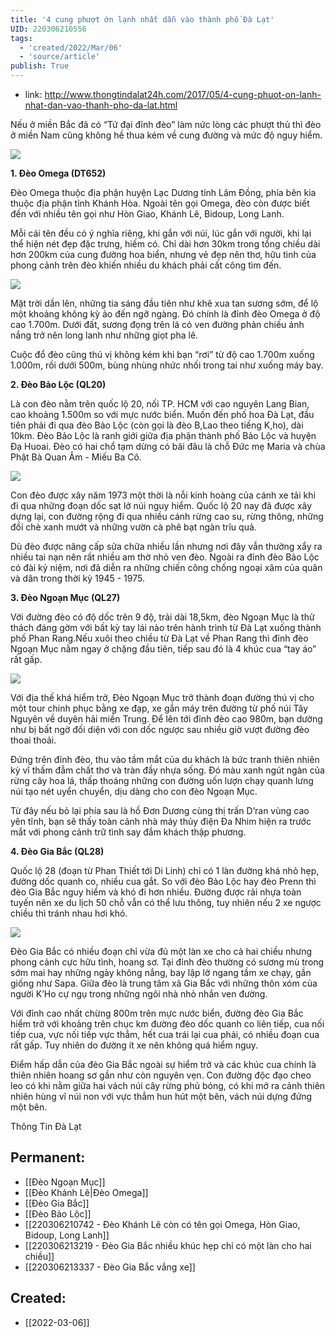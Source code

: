 ```yaml
---
title: '4 cung phượt ớn lạnh nhất dẫn vào thành phố Đà Lạt'
UID: 220306210556
tags:
  - 'created/2022/Mar/06'
  - 'source/article'
publish: True
---
```

- link: http://www.thongtindalat24h.com/2017/05/4-cung-phuot-on-lanh-nhat-dan-vao-thanh-pho-da-lat.html

Nếu ở miền Bắc đã có “Tứ đại đỉnh đèo” làm nức lòng các phượt thủ thì đèo ở miền Nam cũng không hề thua kém về cung đường và mức độ nguy hiểm.

[![](https://3.bp.blogspot.com/-6J2i5DqvuXQ/WS4Zc_noGaI/AAAAAAAAF2M/5XDZsDlM5s07f-2dcLtbNoJaS3DDWufuQCLcB/s640/4-con-deo-huyen-thoai-cua-dan-phuot-Viet-Nam_2.jpg)](https://3.bp.blogspot.com/-6J2i5DqvuXQ/WS4Zc_noGaI/AAAAAAAAF2M/5XDZsDlM5s07f-2dcLtbNoJaS3DDWufuQCLcB/s1600/4-con-deo-huyen-thoai-cua-dan-phuot-Viet-Nam_2.jpg)

**1\. Đèo Omega (DT652)**

Đèo Omega thuộc địa phận huyện Lạc Dương tỉnh Lâm Đồng, phía bên kia thuộc địa phận tỉnh Khánh Hòa. Ngoài tên gọi Omega, đèo còn được biết đến với nhiều tên gọi như Hòn Giao, Khánh Lê, Bidoup, Long Lanh.

Mỗi cái tên đều có ý nghĩa riêng, khi gắn với núi, lúc gắn với người, khi lại thể hiện nét đẹp đặc trưng, hiếm có. Chỉ dài hơn 30km trong tổng chiều dài hơn 200km của cung đường hoa biển, nhưng vẻ đẹp nên thơ, hữu tình của phong cảnh trên đèo khiến nhiều du khách phải cất công tìm đến.

[![](https://1.bp.blogspot.com/-cYkPwUGy-r4/WS4X94z-2vI/AAAAAAAAF14/n8WO6Ox3mUstyJB12HsBSQ-8qwuauz2XQCLcB/s640/maxresdefault.jpg)](https://1.bp.blogspot.com/-cYkPwUGy-r4/WS4X94z-2vI/AAAAAAAAF14/n8WO6Ox3mUstyJB12HsBSQ-8qwuauz2XQCLcB/s1600/maxresdefault.jpg)

Mặt trời dần lên, những tia sáng đầu tiên như khẽ xua tan sương sớm, để lộ một khoảng không kỳ ảo đến ngỡ ngàng. Đó chính là đỉnh đèo Omega ở độ cao 1.700m. Dưới đất, sương đọng trên lá cỏ ven đường phản chiếu ánh nắng trở nên long lanh như những giọt pha lê.

Cuộc đổ đèo cũng thú vị không kém khi bạn “rơi” từ độ cao 1.700m xuống 1.000m, rồi dưới 500m, bùng nhùng nhức nhối trong tai như xuống máy bay.

**2\. Đèo Bảo Lộc (QL20)**

Là con đèo nằm trên quốc lộ 20, nối TP. HCM với cao nguyên Lang Bian, cao khoảng 1.500m so với mực nước biển. Muốn đến phố hoa Đà Lạt, đầu tiên phải đi qua đèo Bảo Lộc (còn gọi là đèo B,Lao theo tiếng K,ho), dài 10km. Đèo Bảo Lộc là ranh giới giữa địa phận thành phố Bảo Lộc và huyện Đạ Huoai. Đèo có hai chổ tạm dừng có bãi đâu là chỗ Đức mẹ Maria và chùa Phật Bà Quan Âm - Miếu Ba Cô.

[![](https://1.bp.blogspot.com/-VkkzBDY7whE/WS4YXTMRWgI/AAAAAAAAF18/RMWfI6ScnZMfbt0JB1YwR_p52MeMzLs-ACLcB/s640/bao-loc-cung-deo-mang-nhieu-cam-xuc.jpg)](https://1.bp.blogspot.com/-VkkzBDY7whE/WS4YXTMRWgI/AAAAAAAAF18/RMWfI6ScnZMfbt0JB1YwR_p52MeMzLs-ACLcB/s1600/bao-loc-cung-deo-mang-nhieu-cam-xuc.jpg)

Con đèo được xây năm 1973 một thời là nỗi kinh hoàng của cánh xe tải khi đi qua những đoạn dốc sạt lở núi nguy hiểm. Quốc lộ 20 nay đã được xây dựng lại, con đường rộng đi qua nhiều cánh rừng cao su, rừng thông, những đồi chè xanh mướt và những vườn cà phê bạt ngàn trĩu quả.

Dù đèo được nâng cấp sửa chữa nhiều lần nhưng nơi đây vẫn thường xẩy ra nhiều tai nạn nên rất nhiều am thờ nhỏ ven đèo. Ngoài ra đỉnh đèo Bảo Lộc có đài kỷ niệm, nơi đã diễn ra những chiến công chống ngoại xâm của quân và dân trong thời kỳ 1945 - 1975.

**3\. Đèo Ngoạn Mục (QL27)**

Với đường đèo có độ dốc trên 9 độ, trải dài 18,5km, đèo Ngoạn Mục là thử thách đáng gờm với bất kỳ tay lái nào trên hành trình từ Đà Lạt xuống thành phố Phan Rang.Nếu xuôi theo chiều từ Đà Lạt về Phan Rang thì đỉnh đèo Ngoạn Mục nằm ngay ở chặng đầu tiên, tiếp sau đó là 4 khúc cua “tay áo” rất gấp.

[![](https://4.bp.blogspot.com/-1-V4aJSfjdg/WS4YliU26_I/AAAAAAAAF2A/wwPMSYie514w4g4ZaNnZsluTgFLTP-zSQCLcB/s640/deo-ngoan-muc.jpg)](https://4.bp.blogspot.com/-1-V4aJSfjdg/WS4YliU26_I/AAAAAAAAF2A/wwPMSYie514w4g4ZaNnZsluTgFLTP-zSQCLcB/s1600/deo-ngoan-muc.jpg)

Với địa thế khá hiểm trở, Đèo Ngoạn Mục trở thành đoạn đường thú vị cho một tour chinh phục bằng xe đạp, xe gắn máy trên đường từ phố núi Tây Nguyên về duyên hải miền Trung. Để lên tới đỉnh đèo cao 980m, bạn dường như bị bất ngờ đối diện với con dốc ngược sau nhiều giờ vượt đường đèo thoai thoải.

Đứng trên đỉnh đèo, thu vào tầm mắt của du khách là bức tranh thiên nhiên kỳ vĩ thấm đẫm chất thơ và tràn đầy nhựa sống. Đó màu xanh ngút ngàn của rừng cây hoa lá, thấp thoáng những con đường uốn lượn chạy quanh lưng núi tạo nét uyển chuyển, dịu dàng cho con đèo Ngoạn Mục.

Từ đây nếu bỏ lại phía sau là hồ Đơn Dương cùng thị trấn D’ran vùng cao yên tĩnh, bạn sẽ thấy toàn cảnh nhà máy thủy điện Đa Nhim hiện ra trước mắt với phong cảnh trữ tình say đắm khách thập phương.

**4\. Đèo Gia Bắc (QL28)**

Quốc lộ 28 (đoạn từ Phan Thiết tới Di Linh) chỉ có 1 làn đường khá nhỏ hẹp, đường dốc quanh co, nhiều cua gắt. So với đèo Bảo Lộc hay đèo Prenn thì đèo Gia Bắc nguy hiểm và khó đi hơn nhiều. Đường được rải nhựa toàn tuyến nên xe du lịch 50 chỗ vẫn có thể lưu thông, tuy nhiên nếu 2 xe ngược chiều thì tránh nhau hơi khó.

[![](https://1.bp.blogspot.com/-zErxNvYLSqk/WS4ZUpdluHI/AAAAAAAAF2I/GS-0KEqQOxcRhYnaZZ2ycRBbEyB1ts9RgCLcB/s640/856721265b064a.img.jpg)](https://1.bp.blogspot.com/-zErxNvYLSqk/WS4ZUpdluHI/AAAAAAAAF2I/GS-0KEqQOxcRhYnaZZ2ycRBbEyB1ts9RgCLcB/s1600/856721265b064a.img.jpg)

Đèo Gia Bắc có nhiều đoạn chỉ vừa đủ một làn xe cho cả hai chiều nhưng phong cảnh cực hữu tình, hoang sơ. Tại đỉnh đèo thường có sương mù trong sớm mai hay những ngày không nắng, bay lập lờ ngang tầm xe chạy, gần giống như Sapa. Giữa đèo là trung tâm xã Gia Bắc với những thôn xóm của người K’Ho cự ngụ trong những ngôi nhà nhỏ nhắn ven đường.

Với đỉnh cao nhất chừng 800m trên mực nước biển, đường đèo Gia Bắc hiểm trở với khoảng trên chục km đường đèo dốc quanh co liên tiếp, cua nối tiếp cua, vực nối tiếp vực thẳm, hết cua trái lại cua phải, có nhiều đoạn cua rất gấp. Tuy nhiên do đường ít xe nên không quá hiểm nguy.

Điểm hấp dẫn của đèo Gia Bắc ngoài sự hiểm trở và các khúc cua chính là thiên nhiên hoang sơ gần như còn nguyên vẹn. Con đường độc đạo cheo leo có khi nằm giữa hai vách núi cây rừng phủ bóng, có khi mở ra cảnh thiên nhiên hùng vĩ núi non với vực thẳm hun hút một bên, vách núi dựng đứng một bên.

Thông Tin Đà Lạt

## Permanent:
- [[Đèo Ngoạn Mục]]
- [[Đèo Khánh Lê|Đèo Omega]]
- [[Đèo Gia Bắc]]
- [[Đèo Bảo Lộc]]
- [[220306210742 - Đèo Khánh Lê còn có tên gọi Omega, Hòn Giao, Bidoup, Long Lanh]]
- [[220306213219 - Đèo Gia Bắc nhiều khúc hẹp chỉ có một làn cho hai chiều]]
- [[220306213337 - Đèo Gia Bắc vắng xe]]

## Created:
- [[2022-03-06]]
